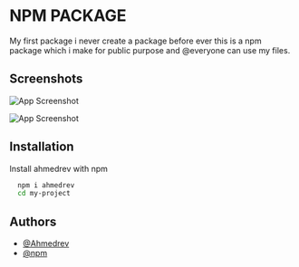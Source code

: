 
# NPM PACKAGE

My first package i never create a package before ever this is a npm package which i make for public purpose and @everyone can use my files.

## Screenshots

![App Screenshot](https://user-images.githubusercontent.com/85559104/161086730-45365fb4-d4d5-41c7-a7bd-58c809e4689d.png)

![App Screenshot](https://user-images.githubusercontent.com/85559104/161087014-874a55c4-3f3a-4367-9b6a-164ccd7dc8c8.png)

## Installation

Install ahmedrev with npm

```bash
  npm i ahmedrev
  cd my-project
```


    
## Authors

- [@Ahmedrev](https://www.github.com/ahmedrev)
- [@npm](https://github.com/npm)

